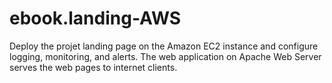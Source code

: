 # ebook.landing-AWS
Deploy the projet landing page on the Amazon EC2 instance and configure logging, monitoring, and alerts.  The web application on Apache Web Server serves the web pages to internet clients. 
